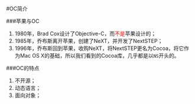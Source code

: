 #OC简介

###苹果与OC

1. 1980年，Brad Cox设计了Objective-C，而<font color=red>不是</font>苹果设计的；
2. 1985年，乔布斯离开苹果，创建了NeXT，并开发了NextSTEP；
3. 1996年，乔布斯回到苹果，收购NeXT，将NextSTEP更名为Cocoa，将它作为Mac OS X的基础，所以我们看到的Cocoa库，几乎都是以`NS`开头的。


###OC的特点

1. 不开源；
2. 动态语言；
3. 面向对象；
